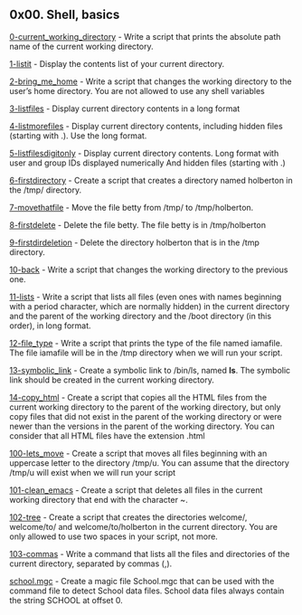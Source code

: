 ## 0x00. Shell, basics 

[0-current_working_directory](0x00-shell_basics/0-current_working_directory) - Write a script that prints the absolute path name of the current working directory.

[1-listit](0x00-shell_basics/1-listit) - Display the contents list of your current directory.

[2-bring_me_home](0x00-shell_basics/2-bring_me_home) - Write a script that changes the working directory to the user’s home directory.
You are not allowed to use any shell variables

[3-listfiles](0x00-shell_basics/3-listfiles) - Display current directory contents in a long format

[4-listmorefiles](0x00-shell_basics/4-listmorefiles) - Display current directory contents, including hidden files (starting with .). Use the long format.

[5-listfilesdigitonly](0x00-shell_basics/5-listfilesdigitonly) - Display current directory contents.
Long format
with user and group IDs displayed numerically
And hidden files (starting with .)

[6-firstdirectory](0x00-shell_basics/6-firstdirectory) - Create a script that creates a directory named holberton in the /tmp/ directory.

[7-movethatfile](0x00-shell_basics/7-movethatfile) - Move the file betty from /tmp/ to /tmp/holberton.

[8-firstdelete](0x00-shell_basics/8-firstdelete) - Delete the file betty. The file betty is in /tmp/holberton

[9-firstdirdeletion](0x00-shell_basics/9-firstdirdeletion) - Delete the directory holberton that is in the /tmp directory.

[10-back](0x00-shell_basics/10-back) - Write a script that changes the working directory to the previous one.

[11-lists](0x00-shell_basics/11-lists) - Write a script that lists all files (even ones with names beginning with a period character, which are normally hidden) in the current directory and the parent of the working directory and the /boot directory (in this order), in long format.

[12-file_type](0x00-shell_basics/12-file_type) - Write a script that prints the type of the file named iamafile. The file iamafile will be in the /tmp directory when we will run your script.

[13-symbolic_link](0x00-shell_basics/13-symbolic_link) - Create a symbolic link to /bin/ls, named __ls__. The symbolic link should be created in the current working directory.

[14-copy_html](0x00-shell_basics/14-copy_html) - Create a script that copies all the HTML files from the current working directory to the parent of the working directory, but only copy files that did not exist in the parent of the working directory or were newer than the versions in the parent of the working directory. You can consider that all HTML files have the extension .html

[100-lets_move](0x00-shell_basics/100-lets_move) - Create a script that moves all files beginning with an uppercase letter to the directory /tmp/u. You can assume that the directory /tmp/u will exist when we will run your script

[101-clean_emacs](0x00-shell_basics/101-clean_emacs) - Create a script that deletes all files in the current working directory that end with the character ~.

[102-tree](0x00-shell_basics/102-tree) - Create a script that creates the directories welcome/, welcome/to/ and welcome/to/holberton in the current directory. You are only allowed to use two spaces in your script, not more.

[103-commas](0x00-shell_basics/103-commas) - Write a command that lists all the files and directories of the current directory, separated by commas (,).

[school.mgc](0x00-shell_basics/school.mgc) - Create a magic file School.mgc that can be used with the command file to detect School data files. School data files always contain the string SCHOOL at offset 0.
